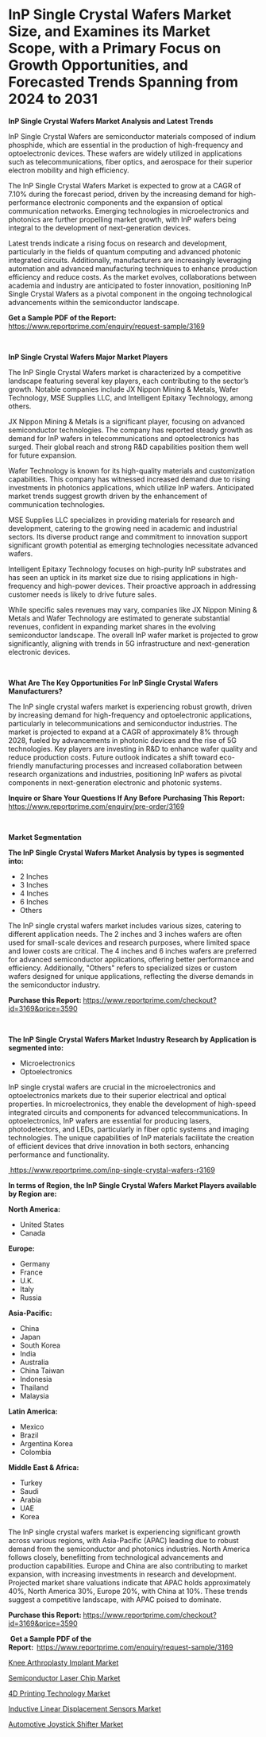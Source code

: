 <p><h1>InP Single Crystal Wafers Market Size, and Examines its Market Scope, with a Primary Focus on Growth Opportunities, and Forecasted Trends Spanning from 2024 to 2031</h1></p><p><strong>InP Single Crystal Wafers Market Analysis and Latest Trends</strong></p>
<p><p>InP Single Crystal Wafers are semiconductor materials composed of indium phosphide, which are essential in the production of high-frequency and optoelectronic devices. These wafers are widely utilized in applications such as telecommunications, fiber optics, and aerospace for their superior electron mobility and high efficiency. </p><p>The InP Single Crystal Wafers Market is expected to grow at a CAGR of 7.10% during the forecast period, driven by the increasing demand for high-performance electronic components and the expansion of optical communication networks. Emerging technologies in microelectronics and photonics are further propelling market growth, with InP wafers being integral to the development of next-generation devices.</p><p>Latest trends indicate a rising focus on research and development, particularly in the fields of quantum computing and advanced photonic integrated circuits. Additionally, manufacturers are increasingly leveraging automation and advanced manufacturing techniques to enhance production efficiency and reduce costs. As the market evolves, collaborations between academia and industry are anticipated to foster innovation, positioning InP Single Crystal Wafers as a pivotal component in the ongoing technological advancements within the semiconductor landscape.</p></p>
<p><strong>Get a Sample PDF of the Report:&nbsp;</strong> <a href="https://www.reportprime.com/enquiry/request-sample/3169">https://www.reportprime.com/enquiry/request-sample/3169</a></p>
<p>&nbsp;</p>
<p><strong>InP Single Crystal Wafers Major Market Players</strong></p>
<p><p>The InP Single Crystal Wafers market is characterized by a competitive landscape featuring several key players, each contributing to the sector’s growth. Notable companies include JX Nippon Mining & Metals, Wafer Technology, MSE Supplies LLC, and Intelligent Epitaxy Technology, among others.</p><p>JX Nippon Mining & Metals is a significant player, focusing on advanced semiconductor technologies. The company has reported steady growth as demand for InP wafers in telecommunications and optoelectronics has surged. Their global reach and strong R&D capabilities position them well for future expansion.</p><p>Wafer Technology is known for its high-quality materials and customization capabilities. This company has witnessed increased demand due to rising investments in photonics applications, which utilize InP wafers. Anticipated market trends suggest growth driven by the enhancement of communication technologies.</p><p>MSE Supplies LLC specializes in providing materials for research and development, catering to the growing need in academic and industrial sectors. Its diverse product range and commitment to innovation support significant growth potential as emerging technologies necessitate advanced wafers.</p><p>Intelligent Epitaxy Technology focuses on high-purity InP substrates and has seen an uptick in its market size due to rising applications in high-frequency and high-power devices. Their proactive approach in addressing customer needs is likely to drive future sales.</p><p>While specific sales revenues may vary, companies like JX Nippon Mining & Metals and Wafer Technology are estimated to generate substantial revenues, confident in expanding market shares in the evolving semiconductor landscape. The overall InP wafer market is projected to grow significantly, aligning with trends in 5G infrastructure and next-generation electronic devices.</p></p>
<p>&nbsp;</p>
<p><strong>What Are The Key Opportunities For InP Single Crystal Wafers Manufacturers?</strong></p>
<p><p>The InP single crystal wafers market is experiencing robust growth, driven by increasing demand for high-frequency and optoelectronic applications, particularly in telecommunications and semiconductor industries. The market is projected to expand at a CAGR of approximately 8% through 2028, fueled by advancements in photonic devices and the rise of 5G technologies. Key players are investing in R&D to enhance wafer quality and reduce production costs. Future outlook indicates a shift toward eco-friendly manufacturing processes and increased collaboration between research organizations and industries, positioning InP wafers as pivotal components in next-generation electronic and photonic systems.</p></p>
<p><strong>Inquire or Share Your Questions If Any Before Purchasing This Report:</strong> <a href="https://www.reportprime.com/enquiry/pre-order/3169">https://www.reportprime.com/enquiry/pre-order/3169</a></p>
<p>&nbsp;</p>
<p><strong>Market Segmentation</strong></p>
<p><strong>The InP Single Crystal Wafers Market Analysis by types is segmented into:</strong></p>
<p><ul><li>2 Inches</li><li>3 Inches</li><li>4 Inches</li><li>6 Inches</li><li>Others</li></ul></p>
<p><p>The InP single crystal wafers market includes various sizes, catering to different application needs. The 2 inches and 3 inches wafers are often used for small-scale devices and research purposes, where limited space and lower costs are critical. The 4 inches and 6 inches wafers are preferred for advanced semiconductor applications, offering better performance and efficiency. Additionally, "Others" refers to specialized sizes or custom wafers designed for unique applications, reflecting the diverse demands in the semiconductor industry.</p></p>
<p><strong>Purchase this Report:&nbsp;</strong><a href="https://www.reportprime.com/checkout?id=3169&price=3590">https://www.reportprime.com/checkout?id=3169&price=3590</a></p>
<p>&nbsp;</p>
<p><strong>The InP Single Crystal Wafers Market Industry Research by Application is segmented into:</strong></p>
<p><ul><li>Microelectronics</li><li>Optoelectronics</li></ul></p>
<p><p>InP single crystal wafers are crucial in the microelectronics and optoelectronics markets due to their superior electrical and optical properties. In microelectronics, they enable the development of high-speed integrated circuits and components for advanced telecommunications. In optoelectronics, InP wafers are essential for producing lasers, photodetectors, and LEDs, particularly in fiber optic systems and imaging technologies. The unique capabilities of InP materials facilitate the creation of efficient devices that drive innovation in both sectors, enhancing performance and functionality.</p></p>
<p><a href="https://www.reportprime.com/inp-single-crystal-wafers-r3169">&nbsp;https://www.reportprime.com/inp-single-crystal-wafers-r3169</a></p>
<p><strong>In terms of Region, the InP Single Crystal Wafers Market Players available by Region are:</strong></p>
<p>
    <p> <strong> North America: </strong>
        <ul>
            <li>United States</li>
            <li>Canada</li>
        </ul>
        </p> 
    <p> <strong> Europe: </strong>
        <ul>
            <li>Germany</li>
            <li>France</li>
            <li>U.K.</li>
            <li>Italy</li>
            <li>Russia</li>
        </ul>
        </p> 
    <p> <strong> Asia-Pacific: </strong>
        <ul>
            <li>China</li>
            <li>Japan</li>
            <li>South Korea</li>
            <li>India</li>
            <li>Australia</li>
            <li>China Taiwan</li>
            <li>Indonesia</li>
            <li>Thailand</li>
            <li>Malaysia</li>
        </ul>
        </p> 
    <p> <strong> Latin America: </strong>
        <ul>
            <li>Mexico</li>
            <li>Brazil</li>
            <li>Argentina Korea</li>
            <li>Colombia</li>
        </ul>
        </p> 
    <p> <strong> Middle East & Africa: </strong>
        <ul>
            <li>Turkey</li>
            <li>Saudi</li>
            <li>Arabia</li>
            <li>UAE</li>
            <li>Korea</li>
        </ul>
    </p>
    </p>
<p><p>The InP single crystal wafers market is experiencing significant growth across various regions, with Asia-Pacific (APAC) leading due to robust demand from the semiconductor and photonics industries. North America follows closely, benefitting from technological advancements and production capabilities. Europe and China are also contributing to market expansion, with increasing investments in research and development. Projected market share valuations indicate that APAC holds approximately 40%, North America 30%, Europe 20%, with China at 10%. These trends suggest a competitive landscape, with APAC poised to dominate.</p></p>
<p><strong>Purchase this Report: </strong><a href="https://www.reportprime.com/checkout?id=3169&price=3590">https://www.reportprime.com/checkout?id=3169&price=3590</a></p>
<p>&nbsp;<strong>Get a Sample PDF of the Report:&nbsp;&nbsp;</strong><a href="https://www.reportprime.com/enquiry/request-sample/3169">https://www.reportprime.com/enquiry/request-sample/3169</a></p>
<p><strong></strong></p>
<p><p><a href="https://issuu.com/reportprime-2/docs/knee-arthroplasty-implant-market-si_bfabcf8bf138ef">Knee Arthroplasty Implant Market</a></p><p><a href="https://github.com/PeterParrish5/Market-Research-Report-List-6/blob/main/semiconductor-laser-chip-market.md">Semiconductor Laser Chip Market</a></p><p><a href="https://www.linkedin.com/pulse/global-perspectives-4d-printing-technology-market-trends-challenges-0fb6e?trackingId=fLD7J4HgTCmANv%2FtDw5H%2Bg%3D%3D">4D Printing Technology Market</a></p><p><a href="https://github.com/dfs4ff/Market-Research-Report-List-1/blob/main/inductive-linear-displacement-sensors-market.md">Inductive Linear Displacement Sensors Market</a></p><p><a href="https://issuu.com/reportprime-2/docs/automotive-joystick-shifter-market-_5e67f3e75c324a">Automotive Joystick Shifter Market</a></p></p>